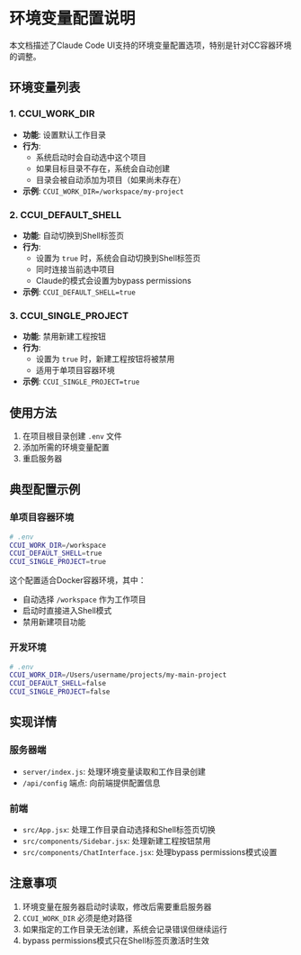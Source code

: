 # 环境变量配置说明

本文档描述了Claude Code UI支持的环境变量配置选项，特别是针对CC容器环境的调整。

## 环境变量列表

### 1. CCUI_WORK_DIR
- **功能**: 设置默认工作目录
- **行为**: 
  - 系统启动时会自动选中这个项目
  - 如果目标目录不存在，系统会自动创建
  - 目录会被自动添加为项目（如果尚未存在）
- **示例**: `CCUI_WORK_DIR=/workspace/my-project`

### 2. CCUI_DEFAULT_SHELL
- **功能**: 自动切换到Shell标签页
- **行为**:
  - 设置为 `true` 时，系统会自动切换到Shell标签页
  - 同时连接当前选中项目
  - Claude的模式会设置为bypass permissions
- **示例**: `CCUI_DEFAULT_SHELL=true`

### 3. CCUI_SINGLE_PROJECT
- **功能**: 禁用新建工程按钮
- **行为**:
  - 设置为 `true` 时，新建工程按钮将被禁用
  - 适用于单项目容器环境
- **示例**: `CCUI_SINGLE_PROJECT=true`

## 使用方法

1. 在项目根目录创建 `.env` 文件
2. 添加所需的环境变量配置
3. 重启服务器

## 典型配置示例

### 单项目容器环境
```bash
# .env
CCUI_WORK_DIR=/workspace
CCUI_DEFAULT_SHELL=true
CCUI_SINGLE_PROJECT=true
```

这个配置适合Docker容器环境，其中：
- 自动选择 `/workspace` 作为工作项目
- 启动时直接进入Shell模式
- 禁用新建项目功能

### 开发环境
```bash
# .env
CCUI_WORK_DIR=/Users/username/projects/my-main-project
CCUI_DEFAULT_SHELL=false
CCUI_SINGLE_PROJECT=false
```

## 实现详情

### 服务器端
- `server/index.js`: 处理环境变量读取和工作目录创建
- `/api/config` 端点: 向前端提供配置信息

### 前端
- `src/App.jsx`: 处理工作目录自动选择和Shell标签页切换
- `src/components/Sidebar.jsx`: 处理新建工程按钮禁用
- `src/components/ChatInterface.jsx`: 处理bypass permissions模式设置

## 注意事项

1. 环境变量在服务器启动时读取，修改后需要重启服务器
2. `CCUI_WORK_DIR` 必须是绝对路径
3. 如果指定的工作目录无法创建，系统会记录错误但继续运行
4. bypass permissions模式只在Shell标签页激活时生效